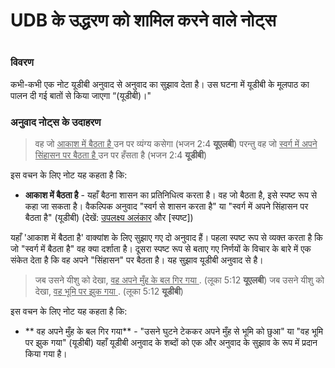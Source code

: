 # UDB के उद्धरण को शामिल करने वाले नोट्स

 #

### विवरण

कभी-कभी एक नोट यूडीबी अनुवाद से अनुवाद का सुझाव देता है। उस घटना में यूडीबी के मूलपाठ का पालन दी गई बातों से किया जाएगा “(यूडीबी)।"

### अनुवाद नोट्स के उदाहरण

> वह जो <u> आकाश में बैठता है </u> उन पर व्यंग्य कसेगा (भजन 2:4 **यूएलबी**)
> परन्तु वह जो <u> स्वर्ग में अपने सिंहासन पर बैठता है </u> उन पर हँसता है (भजन 2:4 **यूडीबी**)

इस वचन के लिए नोट यह कहता है कि:

* **आकाश में बैठता है** - यहाँ बैठना शासन का प्रतिनिधित्व करता है। वह जो बैठता है, इसे स्पष्ट रूप से कहा जा सकता है। वैकल्पिक अनुवाद "स्वर्ग से शासन करता है" या "स्वर्ग में अपने सिंहासन पर बैठता है" (यूडीबी) (देखें: [उपलक्ष्य अलंकार](../figs-metonymy/01.md) और [स्पष्ट])

यहाँ 'आकाश में बैठता है' वाक्यांश के लिए सुझाए गए दो अनुवाद हैं। पहला स्पष्ट रूप से व्यक्त करता है कि जो "स्वर्ग में बैठता है" वह क्या दर्शाता है। दूसरा स्पष्ट रूप से बताए गए निर्णयों के विचार के बारे में एक संकेत देता है कि वह अपने "सिंहासन" पर बैठता है। यह सुझाव यूडीबी अनुवाद से है।

> जब उसने यीशु को देखा, <u> वह अपने मुँह के बल गिर गया </u>. (लूका 5:12 **यूएलबी**)
> जब उसने यीशु को देखा, <u> वह भूमि पर झुक गया </u>. (लूका 5:12 **यूडीबी**)

इस वचन के लिए नोट यह कहता है कि:

* ** वह अपने मुँह के बल गिर गया** - "उसने घुटने टेककर अपने मुँह से भूमि को छुआ" या "वह भूमि पर झुक गया" (यूडीबी) यहाँ यूडीबी अनुवाद के शब्दों को एक और अनुवाद के सुझाव के रूप में प्रदान किया गया है।
